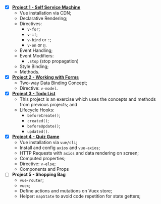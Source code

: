- [x] [**Project 1 - Self Service Machine**](https://github.com/sucodelarangela/vuejs3-udemy/tree/main/Project%201%20-%20Self%20Service%20Machine)
  - Vue installation via CDN;
  - Declarative Rendering;
  - Directives:
    - `v-for`;
    - `v-if`;
    - `v-bind` or `:`;
    - `v-on` or `@`.
  - Event Handling;
  - Event Modifiers:
    - `.stop` (stop propagation)
  - Style Binding;
  - Methods.
- [x] [**Project 2 - Working with Forms**](https://github.com/sucodelarangela/vuejs3-udemy/tree/main/Project%202%20-%20Working%20With%20Forms)
  - Two-way Data Binding Concept;
  - Directive: `v-model`.
- [x] [**Project 3 - Todo List**](https://github.com/sucodelarangela/vuejs3-udemy/tree/main/Project%203%20-%20Todo%20List)
  - This project is an exercise which uses the concepts and methods from previous projects; and
  - Lifecycle Hooks:
    - `beforeCreate()`;
    - `created()`;
    - `beforeUpdate()`;
    - `updated()`.
- [x] [**Project 4 - Quiz Game**](https://github.com/sucodelarangela/vuejs3-practices/tree/main/project4-quiz-game)
  - Vue installation via `vue/cli`;
  - Install and config `axios` and `vue-axios`;
  - HTTP Requests with `axios` and data rendering on screen;
  - Computed properties;
  - Directive: `v-else`;
  - Components and Props
- [ ] **Project 5 - Shopping Bag**
  - `vue-router`;
  - `vuex`;
  - Define actions and mutations on Vuex store;
  - Helper: `mapState` to avoid code repetition for state getters;
